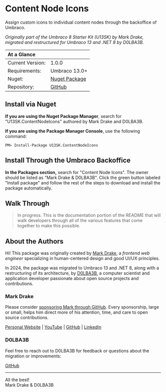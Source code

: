 # Content Node Icons

Assign custom icons to individual content nodes through the backoffice of Umbraco.  

*Originally part of the Umbraco 8 Starter Kit (U13SK) by Mark Drake, migrated and restructured for Umbraco 13 and .NET 8 by D0LBA3B.*

| At a Glance | |
| :-- | --
| Current Version: | 1.0.0
| Requirements: | Umbraco 13.0+
| Nuget: | [Nuget Package](https://www.nuget.org/packages/U13SK.ContentNodeIcons/)
| Repository: | [GitHub](https://github.com/D0LBA3B/U13SK.ContentNodeIcons)

## Install via Nuget

**If you are using the Nuget Package Manager**, search for "U13SK.ContentNodeIcons" authored by Mark Drake and D0LBA3B.  

**If you are using the Package Manager Console**, use the following command:

```PM> Install-Package U13SK.ContentNodeIcons```

## Install Through the Umbraco Backoffice

**In the Packages section,** search for "Content Node Icons". The owner should be listed as "Mark Drake & D0LBA3B". Click the green button labeled "Install package" and follow the rest of the steps to download and install the package automatically.

## Walk Through

> In progress. This is the documentation portion of the README that will walk developers through all of the various features that come together to make this possible.

## About the Authors

Hi! This package was originally created by [Mark Drake](//markadrake.com), a *frontend web engineer* specializing in human-centered design and good UI/UX principles.  

In 2024, the package was migrated to Umbraco 13 and .NET 8, along with a restructuring of its architecture, by [D0LBA3B](//github.com/D0LBA3B), a computer scientist and application developer passionate about open source projects and contributions.

### Mark Drake
Please consider [sponsoring Mark through GitHub](https://github.com/sponsors/markadrake). Every sponsorship, large or small, helps him direct more of his attention, time, and care to open source contributions.  

[Personal Website](//markadrake.com) | [YouTube](//youtube.com/c/MarkDrake1) | [GitHub](//github.com/markadrake/) | [LinkedIn](http://www.linkedin.com/in/markadrake)  

### D0LBA3B
Feel free to reach out to D0LBA3B for feedback or questions about the migration or improvements:  

[GitHub](https://github.com/D0LBA3B)

---

All the best!  
Mark Drake & D0LBA3B